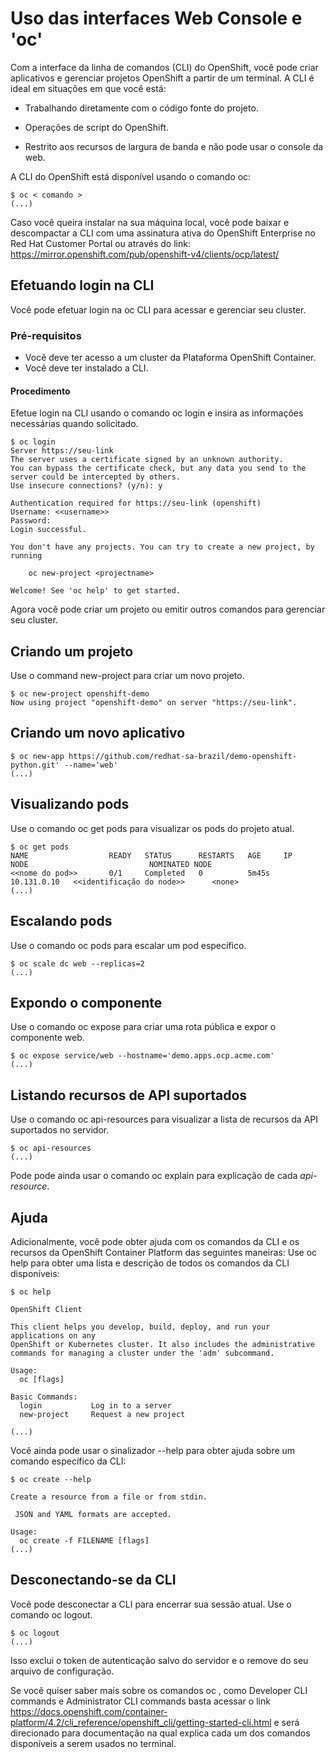 # Uso das interfaces Web Console e 'oc'

Com a interface da linha de comandos (CLI) do OpenShift, você pode criar aplicativos e gerenciar projetos OpenShift a partir de um terminal. A CLI é ideal em situações em que você está:

- Trabalhando diretamente com o código fonte do projeto.

- Operações de script do OpenShift.

- Restrito aos recursos de largura de banda e não pode usar o console da web.

A CLI do OpenShift está disponível usando o comando oc:

```
$ oc < comando >
(...)
```

Caso você queira instalar na sua máquina local, você pode baixar e descompactar a CLI com uma assinatura ativa do OpenShift Enterprise no Red Hat Customer Portal ou através do link: <https://mirror.openshift.com/pub/openshift-v4/clients/ocp/latest/>

## Efetuando login na CLI

Você pode efetuar login na oc CLI para acessar e gerenciar seu cluster.

### Pré-requisitos

- Você deve ter acesso a um cluster da Plataforma OpenShift Container.
- Você deve ter instalado a CLI.

#### Procedimento

Efetue login na CLI usando o comando oc login e insira as informações necessárias quando solicitado.

```
$ oc login
Server https://seu-link
The server uses a certificate signed by an unknown authority.
You can bypass the certificate check, but any data you send to the server could be intercepted by others.
Use insecure connections? (y/n): y

Authentication required for https://seu-link (openshift)
Username: <<username>>
Password:
Login successful.

You don't have any projects. You can try to create a new project, by running

    oc new-project <projectname>

Welcome! See 'oc help' to get started.
```

Agora você pode criar um projeto ou emitir outros comandos para gerenciar seu cluster.

## Criando um projeto

Use o command new-project para criar um novo projeto.

```
$ oc new-project openshift-demo
Now using project "openshift-demo" on server "https://seu-link".
```

## Criando um novo aplicativo

```
$ oc new-app https://github.com/redhat-sa-brazil/demo-openshift-python.git' --name='web'
(...)
```

## Visualizando pods

Use o comando oc get pods para visualizar os pods do projeto atual.

```
$ oc get pods
NAME                  READY   STATUS      RESTARTS   AGE     IP            NODE                           NOMINATED NODE
<<nome do pod>>       0/1     Completed   0          5m45s   10.131.0.10   <<identificação do node>>      <none>
(...)
```

## Escalando pods

Use o comando oc pods para escalar um pod específico.

```
$ oc scale dc web --replicas=2
(...)
```

## Expondo o componente

Use o comando oc expose para criar uma rota pública e expor o componente web.

```
$ oc expose service/web --hostname='demo.apps.ocp.acme.com'
(...)
```

## Listando recursos de API suportados

Use o comando oc api-resources para visualizar a lista de recursos da API suportados no servidor.

```
$ oc api-resources
(...)
```

Pode pode ainda usar o comando oc explain para explicação de cada _api-resource_.

## Ajuda

Adicionalmente, você pode obter ajuda com os comandos da CLI e os recursos da OpenShift Container Platform das seguintes maneiras:
Use oc help para obter uma lista e descrição de todos os comandos da CLI disponíveis:

```
$ oc help

OpenShift Client

This client helps you develop, build, deploy, and run your applications on any
OpenShift or Kubernetes cluster. It also includes the administrative
commands for managing a cluster under the 'adm' subcommand.

Usage:
  oc [flags]

Basic Commands:
  login           Log in to a server
  new-project     Request a new project

(...)
```

Você ainda pode usar o sinalizador --help para obter ajuda sobre um comando específico da CLI:

```
$ oc create --help

Create a resource from a file or from stdin.

 JSON and YAML formats are accepted.

Usage:
  oc create -f FILENAME [flags]
(...)
```

## Desconectando-se da CLI

Você pode desconectar a CLI para encerrar sua sessão atual.
Use o comando oc logout.

```
$ oc logout
(...)
```
Isso exclui o token de autenticação salvo do servidor e o remove do seu arquivo de configuração.

Se você quiser saber mais sobre os comandos oc , como Developer CLI commands  e Administrator CLI commands basta acessar o link <https://docs.openshift.com/container-platform/4.2/cli_reference/openshift_cli/getting-started-cli.html> e será direcionado para documentação na qual explica cada um dos comandos disponíveis a serem usados no terminal.
